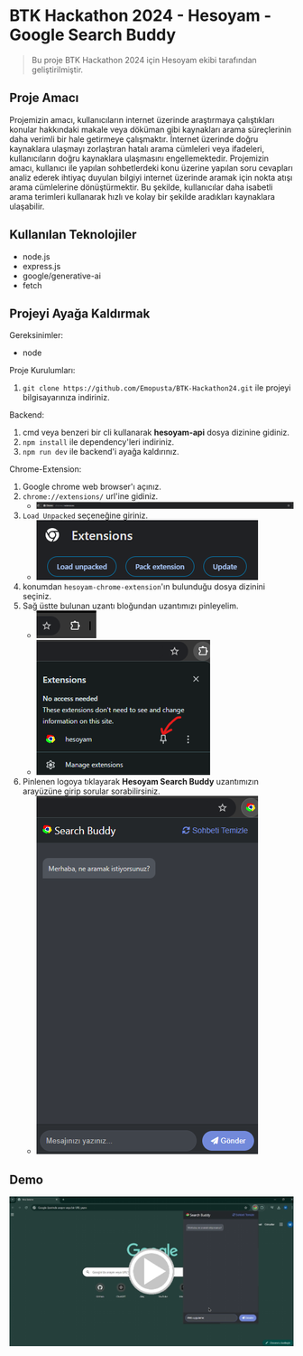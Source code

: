 # BTK Hackathon 2024 - Hesoyam - Google Search Buddy
> Bu proje BTK Hackathon 2024 için Hesoyam ekibi tarafından geliştirilmiştir.
 
## Proje Amacı
Projemizin amacı, kullanıcıların internet üzerinde araştırmaya çalıştıkları konular hakkındaki makale veya döküman gibi kaynakları
arama süreçlerinin daha verimli bir hale getirmeye çalışmaktır. İnternet üzerinde doğru kaynaklara ulaşmayı zorlaştıran hatalı arama cümleleri veya ifadeleri, kullanıcıların doğru kaynaklara ulaşmasını engellemektedir. Projemizin amacı, kullanıcı ile yapılan sohbetlerdeki konu üzerine yapılan soru cevapları analiz ederek ihtiyaç duyulan bilgiyi internet üzerinde aramak için nokta atışı arama cümlelerine dönüştürmektir. Bu şekilde, kullanıcılar daha isabetli arama terimleri kullanarak hızlı ve kolay bir şekilde aradıkları kaynaklara ulaşabilir.

## Kullanılan Teknolojiler

- node.js
- express.js
- google/generative-ai
- fetch


## Projeyi Ayağa Kaldırmak

Gereksinimler:
- node


Proje Kurulumları:

1. `git clone https://github.com/Emopusta/BTK-Hackathon24.git` ile projeyi bilgisayarınıza indiriniz.

Backend:

1. cmd veya benzeri bir cli kullanarak **hesoyam-api** dosya dizinine gidiniz.
2. `npm install` ile dependency'leri indiriniz.
3. `npm run dev` ile backend'i ayağa kaldırınız.

Chrome-Extension:

1. Google chrome web browser'ı açınız.
2. `chrome://extensions/` url'ine gidiniz.
    - ![](./public/search-bar.png)
3. `Load Unpacked` seçeneğine giriniz. 
    - ![](./public/un-packed.png)
4. konumdan `hesoyam-chrome-extension`'ın bulunduğu dosya dizinini seçiniz.
5. Sağ üstte bulunan uzantı bloğundan uzantımızı pinleyelim.
    - ![extension-shortcut](./public/extension-shortcut.png)
    - ![extension-pin](./public/extension-pin.png)
6. Pinlenen logoya tıklayarak **Hesoyam Search Buddy** uzantımızın arayüzüne girip sorular sorabilirsiniz.
    - ![alt text](./public/search-buddy.png)

## Demo
[![Videoyu izleyin](public/demo_preview.png)](public/BTK-Hackathon24-Hesoyam.mp4)